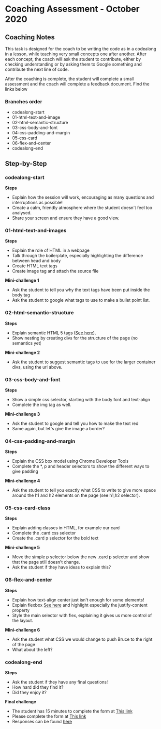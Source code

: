 # Coaching Assessment - October 2020

## Coaching Notes

This task is designed for the coach to be writing the code as in a codealong in a lesson, while teaching very small concepts one after another. After each concept, the coach will ask the student to contribute, either by checking understanding or by asking them to Google something and contribute the next line of code.

After the coaching is complete, the student will complete a small assessment and the coach will complete a feedback document. Find the links below

### Branches order

- codealong-start
- 01-html-text-and-image
- 02-html-semantic-structure
- 03-css-body-and-font
- 04-css-padding-and-margin
- 05-css-card
- 06-flex-and-center
- codealong-end

## Step-by-Step

### codealong-start

**Steps**

- Explain how the session will work, encouraging as many questions and interruptions as possible!
- Create a calm, friendly atmosphere where the student doesn't feel too analysed.
- Share your screen and ensure they have a good view.

### 01-html-text-and-images

**Steps**

- Explain the role of HTML in a webpage
- Talk through the boilerplate, especially highlighting the difference between head and body
- Create HTML text tags
- Create image tag and attach the source file

**Mini-challenge 1**

- Ask the student to tell you why the text tags have been put inside the body tag
- Ask the student to google what tags to use to make a bullet point list.

### 02-html-semantic-structure

**Steps**

- Explain semantic HTML 5 tags ([See here](https://www.w3schools.com/html/html5_semantic_elements.asp)).
- Show nesting by creating divs for the structure of the page (no semantics yet)

**Mini-challenge 2**

- Ask the student to suggest semantic tags to use for the larger container divs, using the url above.

### 03-css-body-and-font

**Steps**

- Show a simple css selector, starting with the body font and text-align
- Complete the img tag as well.

**Mini-challenge 3**

- Ask the student to google and tell you how to make the text red
- Same again, but let's give the image a border?

### 04-css-padding-and-margin

**Steps**

- Explain the CSS box model using Chrome Developer Tools
- Complete the *, p and header selectors to show the different ways to give padding

**Mini-challenge 4**

- Ask the student to tell you exactly what CSS to write to give more space around the h1 and h2 elements on the page (see h1,h2 selector).

### 05-css-card-class

**Steps**

- Explain adding classes in HTML, for example our card
- Complete the .card css selector
- Create the .card p selector for the bold text

**Mini-challenge 5**

- Move the simple p selector below the new .card p selector and show that the page still doesn't change.
- Ask the student if they have ideas to explain this?

### 06-flex-and-center

**Steps**

- Explain how text-align center just isn't enough for some elements!
- Explain flexbox [See here](https://www.w3schools.com/css/css3_flexbox.asp) and highlight especially the justify-content property
- Style the main selector with flex, explaining it gives us more control of the layout.

**Mini-challenge 6**

- Ask the student what CSS we would change to push Bruce to the right of the page
- What about the left?

### codealong-end

**Steps**

- Ask the student if they have any final questions!
- How hard did they find it? 
- Did they enjoy it?

**Final challenge**

- The student has 15 minutes to complete the form at [This link](https://forms.office.com/Pages/ResponsePage.aspx?id=kx3uZ6oMxU2Ot7enYiyOZXfe51gW88lOnYau20s-t9FURFJOSFBHTzZNNlVGMUlET1pOODIyVEdUSC4u)
- Please complete the form at [This link](https://forms.office.com/Pages/ResponsePage.aspx?id=kx3uZ6oMxU2Ot7enYiyOZXfe51gW88lOnYau20s-t9FUMkIyOUo1RUFOMkk2VURORVM3QTdRNEYxVy4u)
- Responses can be found [here](https://opusrs.sharepoint.com/:x:/r/sites/Nologyio/_layouts/15/Doc.aspx?sourcedoc=%7B7892E3FC-223C-4243-9419-4ECF958E4B7B%7D&file=Applicant%20Assessment%20Responses.xlsx&action=default&mobileredirect=true)
